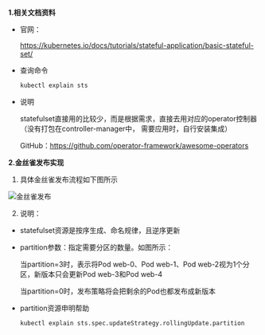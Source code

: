 **1.相关文档资料**

* 官网：
    
    https://kubernetes.io/docs/tutorials/stateful-application/basic-stateful-set/
 
* 查询命令
    ```bash
    kubectl explain sts
    ```    
    
* 说明
    
    statefulset直接用的比较少，而是根据需求，直接去用对应的operator控制器（没有打包在controller-manager中，
    需要应用时，自行安装集成）
     
    GitHub：https://github.com/operator-framework/awesome-operators

**2.金丝雀发布实现**

1) 具体金丝雀发布流程如下图所示

![金丝雀发布](https://github.com/Aaron1989/CloudNativeNotes/blob/master/Kubernetes/15.StatefulSet%E8%B5%84%E6%BA%90/sts-canarydeploy.png)



2) 说明：

* statefulset资源是按序生成、命名规律，且逆序更新
* partition参数：指定需要分区的数量。如图所示：

    当partition=3时，表示将Pod web-0、Pod web-1、Pod web-2视为1个分区，新版本只会更新Pod web-3和Pod web-4
    
    当partition=0时，发布策略将会把剩余的Pod也都发布成新版本

* partition资源申明帮助
    ```bash
    kubectl explain sts.spec.updateStrategy.rollingUpdate.partition
    ```
